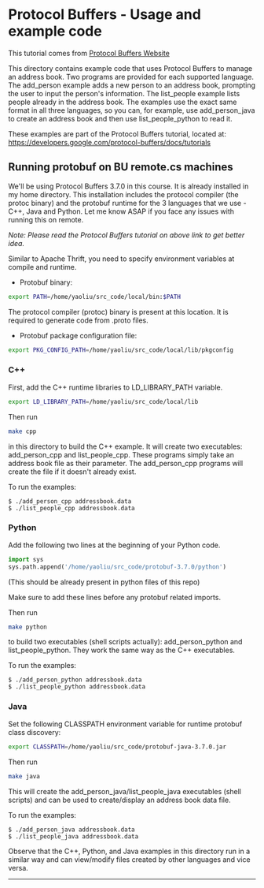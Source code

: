 # Protocol Buffers - Usage and example code

This tutorial comes from [Protocol Buffers Website](https://developers.google.com/protocol-buffers/)

This directory contains example code that uses Protocol Buffers to manage an
address book. Two programs are provided for each supported language. The
add_person example adds a new person to an address book, prompting the user to
input the person's information. The list_people example lists people already in
the address book. The examples use the exact same format in all three languages,
so you can, for example, use add_person_java to create an address book and then
use list_people_python to read it.

These examples are part of the Protocol Buffers tutorial, located at:
  https://developers.google.com/protocol-buffers/docs/tutorials

## Running protobuf on BU remote.cs machines

We'll be using Protocol Buffers 3.7.0 in this course. It is already installed in my home
directory. This installation includes the protocol compiler (the protoc binary)
and the protobuf runtime for the 3 languages that we use - C++, Java and Python.
Let me know ASAP if you face any issues with running this on remote.

_Note: Please read the Protocol Buffers tutorial on above link to get better idea._

Similar to Apache Thrift, you need to specify environment variables at compile and runtime.
* Protobuf binary:
```bash
export PATH=/home/yaoliu/src_code/local/bin:$PATH
```
The protocol compiler (protoc) binary is present at this location. It is required to
generate code from .proto files.

* Protobuf package configuration file:
```bash
export PKG_CONFIG_PATH=/home/yaoliu/src_code/local/lib/pkgconfig
```


### C++

First, add the C++ runtime libraries to LD_LIBRARY_PATH variable.
```bash
export LD_LIBRARY_PATH=/home/yaoliu/src_code/local/lib
```

Then run 
```bash
make cpp
```
in this directory to build the C++ example. It
will create two executables: add_person_cpp and list_people_cpp. These programs
simply take an address book file as their parameter. The add_person_cpp
programs will create the file if it doesn't already exist.

To run the examples:

    $ ./add_person_cpp addressbook.data
    $ ./list_people_cpp addressbook.data

### Python

Add the following two lines at the beginning of your Python code.
```python
import sys
sys.path.append('/home/yaoliu/src_code/protobuf-3.7.0/python')
```
(This should be already present in python files of this repo)

Make sure to add these lines before any protobuf related imports.

Then run 
```bash
make python
```
to build two executables (shell scripts actually):
add_person_python and list_people_python. They work the same way as the
C++ executables.

To run the examples:

    $ ./add_person_python addressbook.data
    $ ./list_people_python addressbook.data

### Java

Set the following CLASSPATH environment variable for runtime protobuf class
discovery:
```bash
export CLASSPATH=/home/yaoliu/src_code/protobuf-java-3.7.0.jar
```

Then run 
```bash
make java
```
This will create the add_person_java/list_people_java
executables (shell scripts) and can be used to create/display an address book
data file.

To run the examples:
 
    $ ./add_person_java addressbook.data
    $ ./list_people_java addressbook.data


Observe that the C++, Python, and Java examples in this directory run in a
similar way and can view/modify files created by other languages and vice
versa.

---

